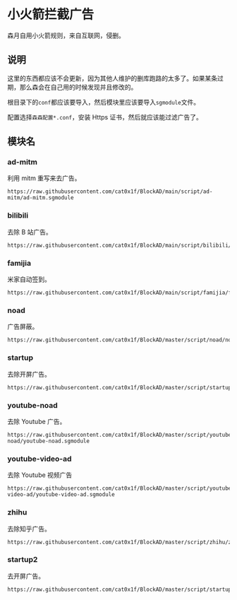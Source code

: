 # 小火箭拦截广告

森月自用小火箭规则，来自互联网，侵删。

## 说明

这里的东西都应该不会更新，因为其他人维护的删库跑路的太多了。如果某条过期，那么森会在自己用的时候发现并且修改的。

根目录下的`conf`都应该要导入，然后模块里应该要导入`sgmodule`文件。

配置选择`森森配置*.conf`，安装 Https 证书，然后就应该能过滤广告了。

## 模块名

### ad-mitm

利用 mitm 重写来去广告。

```text
https://raw.githubusercontent.com/cat0x1f/BlockAD/main/script/ad-mitm/ad-mitm.sgmodule
```

### bilibili

去除 B 站广告。

```text
https://raw.githubusercontent.com/cat0x1f/BlockAD/main/script/bilibili/bilibili_plus.sgmodule
```

### famijia

米家自动签到。

```text
https://raw.githubusercontent.com/cat0x1f/BlockAD/main/script/famijia/famijia_checkin.sgmodule
```

### noad

广告屏蔽。

```text
https://raw.githubusercontent.com/cat0x1f/BlockAD/master/script/noad/noad.sgmodule
```

### startup

去除开屏广告。

```text
https://raw.githubusercontent.com/cat0x1f/BlockAD/master/script/startup/startup.sgmodule
```

### youtube-noad

去除 Youtube 广告。

```text
https://raw.githubusercontent.com/cat0x1f/BlockAD/master/script/youtube-noad/youtube-noad.sgmodule
```

### youtube-video-ad

去除 Youtube 视频广告

```text
https://raw.githubusercontent.com/cat0x1f/BlockAD/master/script/youtube-video-ad/youtube-video-ad.sgmodule
```

### zhihu

去除知乎广告。

```text
https://raw.githubusercontent.com/cat0x1f/BlockAD/master/script/zhihu/zhihu_plus.sgmodule
```

### startup2

去开屏广告。

```text
https://raw.githubusercontent.com/cat0x1f/BlockAD/master/script/startup2/startup2.sgmodule
```
